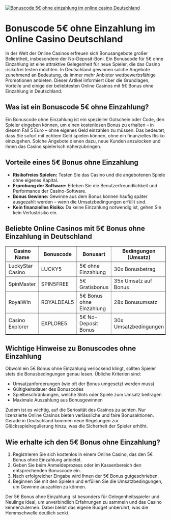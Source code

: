 [![Bonuscode 5€ ohne einzahlung im online casino Deutschland](https://123-caf.pages.dev/gitsignup.png)](https://vrmoo.ru/Bt82HjjY)

<h1>Bonuscode 5€ ohne Einzahlung im Online Casino Deutschland</h1> <p>In der Welt der Online Casinos erfreuen sich Bonusangebote großer Beliebtheit, insbesondere der No-Deposit-Boni. Ein Bonuscode für 5€ ohne Einzahlung ist eine attraktive Gelegenheit für neue Spieler, die das Casino risikofrei testen möchten. In Deutschland gewinnen solche Angebote zunehmend an Bedeutung, da immer mehr Anbieter wettbewerbsfähige Promotionen anbieten. Dieser Artikel informiert über die Grundlagen, Vorteile und einige der beliebtesten Online Casinos mit 5€ Bonus ohne Einzahlung in Deutschland.</p>  <h2>Was ist ein Bonuscode 5€ ohne Einzahlung?</h2> <p>Ein Bonuscode ohne Einzahlung ist ein spezieller Gutschein oder Code, den Spieler eingeben können, um einen kostenlosen Bonus zu erhalten – in diesem Fall 5 Euro – ohne eigenes Geld einzahlen zu müssen. Das bedeutet, dass Sie sofort mit echtem Geld spielen können, ohne ein finanzielles Risiko einzugehen. Solche Angebote dienen dazu, neue Kunden anzulocken und ihnen das Casino spielerisch näherzubringen.</p>  <h2>Vorteile eines 5€ Bonus ohne Einzahlung</h2> <ul>   <li><strong>Risikofreies Spielen:</strong> Testen Sie das Casino und die angebotenen Spiele ohne eigenes Kapital.</li>   <li><strong>Erprobung der Software:</strong> Erleben Sie die Benutzerfreundlichkeit und Performance der Casino-Software.</li>   <li><strong>Bonus Gewinne:</strong> Gewinne aus dem Bonus können häufig später ausgezahlt werden – wenn die Umsatzbedingungen erfüllt sind.</li>   <li><strong>Kein finanzielles Risiko:</strong> Da keine Einzahlung notwendig ist, gehen Sie kein Verlustrisiko ein.</li> </ul>  <h2>Beliebte Online Casinos mit 5€ Bonus ohne Einzahlung in Deutschland</h2> <table border="1" cellpadding="5" cellspacing="0">   <thead>     <tr>       <th>Casino Name</th>       <th>Bonuscode</th>       <th>Bonusart</th>       <th>Bedingungen (Umsatz)</th>     </tr>   </thead>   <tbody>     <tr>       <td>LuckyStar Casino</td>       <td>LUCKY5</td>       <td>5€ ohne Einzahlung</td>       <td>30x Bonusbetrag</td>     </tr>     <tr>       <td>SpinMaster</td>       <td>SPIN5FREE</td>       <td>5€ Gratisbonus</td>       <td>35x Umsatz auf Bonus</td>     </tr>     <tr>       <td>RoyalWin</td>       <td>ROYALDEAL5</td>       <td>5€ Bonus ohne Einzahlung</td>       <td>28x Bonusumsatz</td>     </tr>     <tr>       <td>Casino Explorer</td>       <td>EXPLORE5</td>       <td>5€ No-Deposit Bonus</td>       <td>30x Umsatzbedingungen</td>     </tr>   </tbody> </table>  <h2>Wichtige Hinweise zu Bonuscodes ohne Einzahlung</h2> <p>Obwohl ein 5€ Bonus ohne Einzahlung verlockend klingt, sollten Spieler stets die Bonusbedingungen genau lesen. Übliche Kriterien sind:</p> <ul>   <li>Umsatzanforderungen (wie oft der Bonus umgesetzt werden muss)</li>   <li>Gültigkeitsdauer des Bonuscodes</li>   <li>Spielbeschränkungen, welche Slots oder Spiele zum Umsatz beitragen</li>   <li>Maximale Auszahlung aus Bonusgewinnen</li> </ul>  <p>Zudem ist es wichtig, auf die Seriosität des Casinos zu achten. Nur lizenzierte Online Casinos bieten verlässliche und faire Bonusaktionen. Gerade in Deutschland kommen neue Regelungen zur Glücksspielregulierung hinzu, was die Sicherheit der Spieler erhöht.</p>  <h2>Wie erhalte ich den 5€ Bonus ohne Einzahlung?</h2> <ol>   <li>Registrieren Sie sich kostenlos in einem Online Casino, das den 5€ Bonus ohne Einzahlung anbietet.</li>   <li>Geben Sie beim Anmeldeprozess oder im Kassenbereich den entsprechenden Bonuscode ein.</li>   <li>Nach erfolgreicher Eingabe wird Ihnen der 5€ Bonus gutgeschrieben.</li>   <li>Beginnen Sie mit den Spielen und erfüllen Sie die Umsatzbedingungen, um Gewinne auszahlen zu können.</li> </ol>  <p>Der 5€ Bonus ohne Einzahlung ist besonders für Gelegenheitsspieler und Neulinge ideal, um unverbindlich Erfahrungen zu sammeln und das Casino kennenzulernen. Dabei bleibt das eigene Budget unberührt, was die Hemmschwelle deutlich senkt.</p>